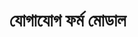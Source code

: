 <!-- <LeadForm /> -->
<!-- <GoldenVisaForm /> -->
<!-- :channelCategories="['Visa', 'Residence', 'Investment']" -->

# যোগাযোগ ফর্ম মোডাল

<!-- <ContactFormModal
buttonText="বিনামূল্যে পরামর্শ পান"
channelId="Golden Visa"
@success="handleSuccess"
/> -->

<script setup>
const handleSuccess = () => {
  // সফল সাবমিশনের পর অতিরিক্ত কার্যক্রম
  consol.lo('ফর্ম পাঠানো হয়েছে')
}
</script>
